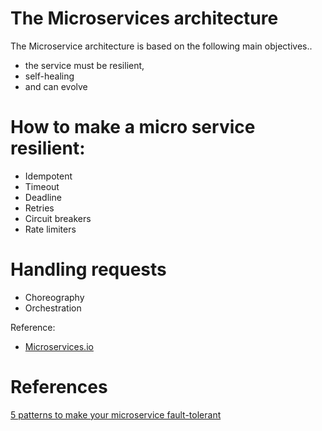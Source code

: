 # The Microservices architecture 
The Microservice architecture is based on the following main objectives.. 

* the service must be resilient, 
* self-healing 
* and can evolve


# How to make a micro service resilient:
* Idempotent
* Timeout
* Deadline
* Retries
* Circuit breakers
* Rate limiters

# Handling requests
* Choreography
* Orchestration


Reference:
* [Microservices.io](https://microservices.io/patterns/data/saga.html) 



# References
[5 patterns to make your microservice fault-tolerant](https://itnext.io/5-patterns-to-make-your-microservice-fault-tolerant-f3a1c73547b3)
